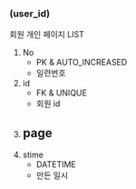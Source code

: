 ### (user_id)
회원 개인 페이지 LIST
1. No
    - PK & AUTO_INCREASED
    - 일련번호
1. id
    - FK & UNIQUE
    - 회원 id
1. page
    - 
1. stime
    - DATETIME
    - 만든 일시